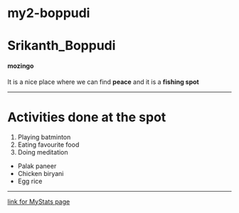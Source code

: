 # my2-boppudi
# Srikanth_Boppudi
#### mozingo
It is a nice place where we can find **peace** and it is a **fishing spot**
****
# Activities done at the spot 
1. Playing batminton
2. Eating favourite food
3. Doing meditation
* Palak paneer
* Chicken biryani
* Egg rice
****
[link for MyStats page](https://github.com/srikanthboppudi/my2-boppudi/blob/f0ba9e6d805f6322745d667bf585112f525f18bb/MyStats.md)